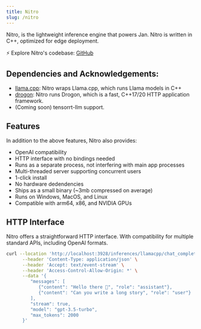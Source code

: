 ```yaml
---
title: Nitro 
slug: /nitro
---
```


Nitro, is the lightweight inference engine that powers Jan. Nitro is written in C++, optimized for edge deployment.

⚡ Explore Nitro's codebase: [GitHub](https://github.com/janhq/nitro)

## Dependencies and Acknowledgements:

- [llama.cpp](https://github.com/ggerganov/llama.cpp): Nitro wraps Llama.cpp, which runs Llama models in C++
- [drogon](https://github.com/drogonframework/drogon): Nitro runs Drogon, which is a fast, C++17/20 HTTP application framework.
- (Coming soon) tensorrt-llm support.

## Features

In addition to the above features, Nitro also provides:

- OpenAI compatibility
- HTTP interface with no bindings needed
- Runs as a separate process, not interfering with main app processes
- Multi-threaded server supporting concurrent users
- 1-click install
- No hardware dedendencies
- Ships as a small binary (~3mb compressed on average)
- Runs on Windows, MacOS, and Linux
- Compatible with arm64, x86, and NVIDIA GPUs

## HTTP Interface

Nitro offers a straightforward HTTP interface. With compatibility for multiple standard APIs, including OpenAI formats.

```bash
curl --location 'http://localhost:3928/inferences/llamacpp/chat_completion' \
      --header 'Content-Type: application/json' \
      --header 'Accept: text/event-stream' \
      --header 'Access-Control-Allow-Origin: *' \
      --data '{
         "messages": [
            {"content": "Hello there 👋", "role": "assistant"},
            {"content": "Can you write a long story", "role": "user"}
         ],
         "stream": true,
         "model": "gpt-3.5-turbo",
         "max_tokens": 2000
      }'
```

